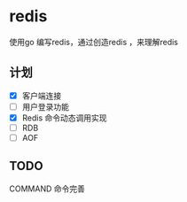 # redis
使用go 编写redis，通过创造redis ，来理解redis

## 计划
- [x] 客户端连接
- [ ] 用户登录功能
- [x] Redis 命令动态调用实现
- [ ] RDB
- [ ] AOF

## TODO
COMMAND 命令完善